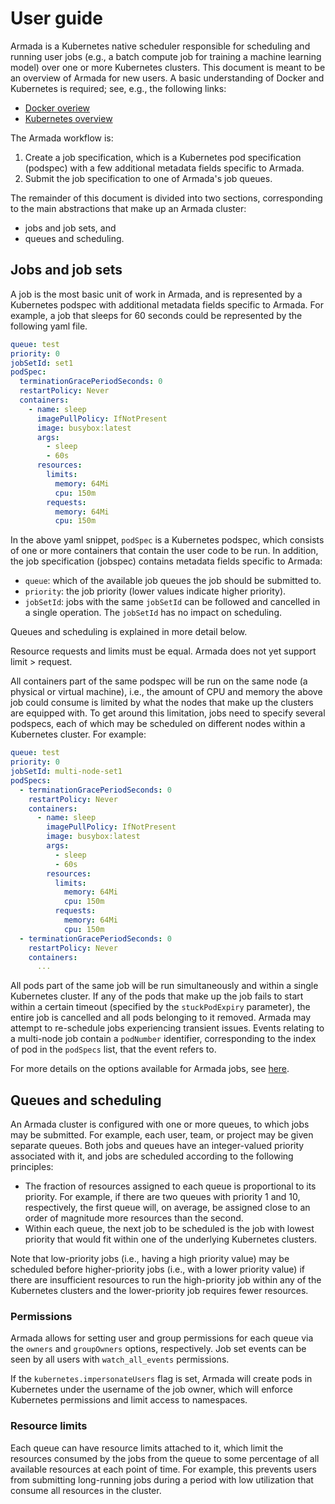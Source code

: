 # User guide

Armada is a Kubernetes native scheduler responsible for scheduling and running user jobs (e.g., a batch compute job for training a machine learning model) over one or more Kubernetes clusters. This document is meant to be an overview of Armada for new users. A basic understanding of Docker and Kubernetes is required; see, e.g., the following links:

- [Docker overiew](https://docs.docker.com/get-started/overview/)
- [Kubernetes overview](https://kubernetes.io/docs/concepts/overview/)

The Armada workflow is:

1. Create a job specification, which is a Kubernetes pod specification (podspec) with a few additional metadata fields specific to Armada.
2. Submit the job specification to one of Armada's job queues.

The remainder of this document is divided into two sections, corresponding to the main abstractions that make up an Armada cluster:

* jobs and job sets, and
* queues and scheduling.

## Jobs and job sets

A job is the most basic unit of work in Armada, and is represented by a Kubernetes podspec with additional metadata fields specific to Armada. For example, a job that sleeps for 60 seconds could be represented by the following yaml file.

```yaml
queue: test
priority: 0
jobSetId: set1
podSpec:
  terminationGracePeriodSeconds: 0
  restartPolicy: Never
  containers:
    - name: sleep
      imagePullPolicy: IfNotPresent
      image: busybox:latest
      args:
        - sleep
        - 60s
      resources:
        limits:
          memory: 64Mi
          cpu: 150m
        requests:
          memory: 64Mi
          cpu: 150m
```

In the above yaml snippet, `podSpec` is a Kubernetes podspec, which consists of one or more containers that contain the user code to be run. In addition, the job specification (jobspec) contains metadata fields specific to Armada:

- `queue`: which of the available job queues the job should be submitted to. 
- `priority`: the job priority (lower values indicate higher priority).
- `jobSetId`: jobs with the same `jobSetId` can be followed and cancelled in a single operation. The `jobSetId` has no impact on scheduling.

Queues and scheduling is explained in more detail below.

Resource requests and limits must be equal. Armada does not yet support limit > request.

All containers part of the same podspec will be run on the same node (a physical or virtual machine), i.e., the amount of CPU and memory the above job could consume is limited by what the nodes that make up the clusters are equipped with. To get around this limitation, jobs need to specify several podspecs, each of which may be scheduled on different nodes within a Kubernetes cluster. For example:

```yaml
queue: test
priority: 0
jobSetId: multi-node-set1
podSpecs:
  - terminationGracePeriodSeconds: 0
    restartPolicy: Never
    containers:
      - name: sleep
        imagePullPolicy: IfNotPresent
        image: busybox:latest
        args:
          - sleep
          - 60s
        resources:
          limits:
            memory: 64Mi
            cpu: 150m
          requests:
            memory: 64Mi
            cpu: 150m 
  - terminationGracePeriodSeconds: 0
    restartPolicy: Never
    containers:
      ... 
```

All pods part of the same job will be run simultaneously and within a single Kubernetes cluster. If any of the pods that make up the job fails to start within a certain timeout (specified by the `stuckPodExpiry` parameter), the entire job is cancelled and all pods belonging to it removed. Armada may attempt to re-schedule jobs experiencing transient issues. Events relating to a multi-node job contain a `podNumber` identifier, corresponding to the index of pod in the `podSpecs` list, that the event refers to.

For more details on the options available for Armada jobs, see [here](job.md).

## Queues and scheduling

An Armada cluster is configured with one or more queues, to which jobs may be submitted. For example, each user, team, or project may be given separate queues. Both jobs and queues have an integer-valued priority associated with it, and jobs are scheduled according to the following principles:

- The fraction of resources assigned to each queue is proportional to its priority. For example, if there are two queues with priority 1 and 10, respectively, the first queue will, on average, be assigned close to an order of magnitude more resources than the second.
- Within each queue, the next job to be scheduled is the job with lowest priority that would fit within one of the underlying Kubernetes clusters.

Note that low-priority jobs (i.e., having a high priority value) may be scheduled before higher-priority jobs (i.e., with a lower priority value) if there are insufficient resources to run the high-priority job within any of the Kubernetes clusters and the lower-priority job requires fewer resources.

### Permissions

Armada allows for setting user and group permissions for each queue via the `owners` and `groupOwners` options, respectively. Job set events can be seen by all users with `watch_all_events` permissions.

If the `kubernetes.impersonateUsers` flag is set, Armada will create pods in Kubernetes under the username of the job owner, which will enforce Kubernetes permissions and limit access to namespaces.

### Resource limits

Each queue can have resource limits attached to it, which limit the resources consumed by the jobs from the queue to some percentage of all available resources at each point of time. For example, this prevents users from submitting long-running jobs during a period with low utilization that consume all resources in the cluster.
